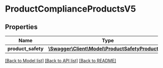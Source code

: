 # ProductComplianceProductsV5

## Properties
Name | Type | Description | Notes
------------ | ------------- | ------------- | -------------
**product_safety** | [**\Swagger\Client\Model\ProductSafetyProductsV5**](ProductSafetyProductsV5.md) |  | [optional] 

[[Back to Model list]](../../README.md#documentation-for-models) [[Back to API list]](../../README.md#documentation-for-api-endpoints) [[Back to README]](../../README.md)

